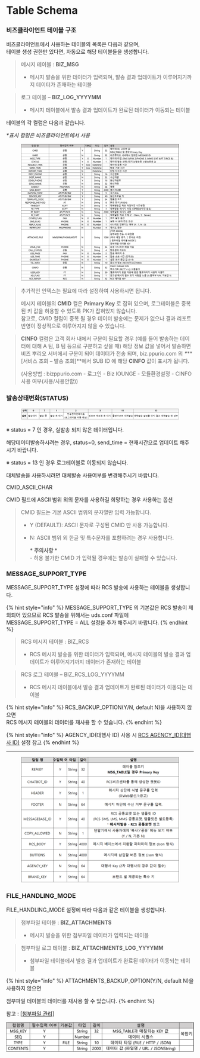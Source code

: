 # Table Schema

### 비즈클라이언트 테이블 구조

비즈클라이언트에서 사용하는 테이블의 목록은 다음과 같으며,\
테이블 생성 권한만 있다면, 자동으로 해당 테이블들을 생성합니다.

> 메시지 테이블 : **BIZ\_MSG**
>
> * 메시지 발송을 위한 데이터가 입력되며, 발송 결과 업데이트가 이루어지기까지 데이터가 존재하는 테이블

> 로그 테이블 – **BIZ\_LOG\_YYYYMM**
>
> * 메시지 테이블에서 발송 결과 업데이트가 완료된 데이터가 이동되는 테이블

테이블의 각 컬럼은 다음과 같습니다.

_\*표시 컬럼은 비즈클라이언트에서 사용_

<figure><img src="../.gitbook/assets/image (17).png" alt=""><figcaption></figcaption></figure>

> 추가적인 인덱스는 필요에 따라 설정하여 사용하시면 됩니다.
>
> 메시지 테이블의 **CMID** 컬은 **Primary Key** 로 잡혀 있으며, 로그테이블은 중복된 키 값을 허용할 수 있도록 PK가 잡혀있지 않습니다.\
> 참고로, CMID 컬럼이 중복 될 경우 데이터 발송에는 문제가 없으나 결과 리포트 반영이 정상적으로 이루어지지 않을 수 있습니다.

> **CINFO** 컬럼은 고객 회사 내에서 구분이 필요할 경우 (예를 들어 발송하는 데이터에 대해 A 팀, B 팀 등으로 구분하고 싶을 때) 해당 정보 값을 넣어서 발송하면 비즈 뿌리오 서버에서 구분이 되어 데이터가 전송 되며, biz.ppurio.com 의 _**\***_**\[서비스 조회 – 발송 조회]**에서 SUB ID 에 해당 **CINFO** 값이 표시가 됩니다.
>
> (사용방법 : bizppurio.com - 로그인 - Biz lOUNGE - 모듈환경설정 - CINFO 사용 여부(사용/사용안함))

### 발송상태변화(STATUS)

<figure><img src="../.gitbook/assets/발송상태변화.png" alt=""><figcaption></figcaption></figure>

※ status = 7 인 경우, 실발송 되지 않은 데이터입니다.

해당데이터발송하시려는 경우,  status=0, send\_time = 현재시간으로 업데이트 해주시기 바랍니다.

※ status = 13 인 경우 로그테이블로 이동되지 않습니다.

대체발송을 사용하시려면 대체발송 사용여부를 변경해주시기 바랍니다.



CMID\_ASCII\_CHAR

CMID 필드에 ASCII 범위 외의 문자를 사용하길 희망하는 경우 사용하는 옵션

> CMID 필드는 기본 ASCII 범위의 문자열만 입력 가능합니다.
>
> * &#x20;Y (DEFAULT): ASCII 문자로 구성된 CMID 만 사용 가능합니다.
> *   &#x20;N: ASCII 범위 외 한글 및 특수문자를 포함하려는 경우 사용합니다.
>
>     **\* 주의사항 \***\
>     \- 허용 불가한 CMID 가 입력될 경우에는 발송이 실패할 수 있습니다.



### MESSAGE\_SUPPORT\_TYPE

MESSAGE\_SUPPORT\_TYPE 설정에 따라 RCS 발송에 사용하는 테이블을 생성합니다.

{% hint style="info" %}
MESSAGE\_SUPPORT\_TYPE 의 기본값은 RCS 발송이 제외되어 있으므로 RCS 발송을 위해서는 uds.conf 파일에 MESSAGE\_SUPPORT\_TYPE = ALL 설정을 추가 해주시기 바랍니다.
{% endhint %}

> RCS 메시지 테이블 : BIZ\_RCS
>
> * RCS 메시지 발송을 위한 데이터가 입력되며, 메시지 테이블의 발송 결과 업데이트가 이루어지기까지 데이터가 존재하는 테이블

> RCS 로그 테이블 – BIZ\_RCS\_LOG\_YYYYMM
>
> * RCS 메시지 테이블에서 발송 결과 업데이트가 완료된 데이터가 이동되는 테이블

{% hint style="info" %}
RCS\_BACKUP\_OPTION(Y/N, default N)을 사용하지 않으면\
RCS 메시지 테이블의 데이터를 재사용 할 수 있습니다.
{% endhint %}

{% hint style="info" %}
AGENCY\_ID(대행사 ID) 사용 시 [RCS AGENCY\_ID(대행사 ID)](../appendix.md#rcs-agency\_id-id) 설정 참고
{% endhint %}

***

<figure><img src="../.gitbook/assets/RCS테이블컬럼.png" alt=""><figcaption></figcaption></figure>

### FILE\_HANDLING\_MODE

FILE\_HANDLING\_MODE 설정에 따라 다음과 같은 테이블을 생성합니다.

> 첨부파일 테이블 : **BIZ\_ATTACHMENTS**
>
> * 메시지 발송을 위한 첨부파일 데이터가 입력되는 테이블

> 첨부파일 로그 테이블 : **BIZ\_ATTACHMENTS\_LOG\_YYYYMM**
>
> * 첨부파일 테이블에서 발송 결과 업데이트가 완료된 데이터가 이동되는 테이블

{% hint style="info" %}
ATTACHMENTS\_BACKUP\_OPTION(Y/N, default N)을 사용하지 않으면

첨부파일 테이블의 데이터를 재사용 할 수 있습니다.
{% endhint %}

참고 : [\[첨부파일 관리\]](../appendix.md#undefined-1)

![](<../.gitbook/assets/image (5) (1) (1).png>)
